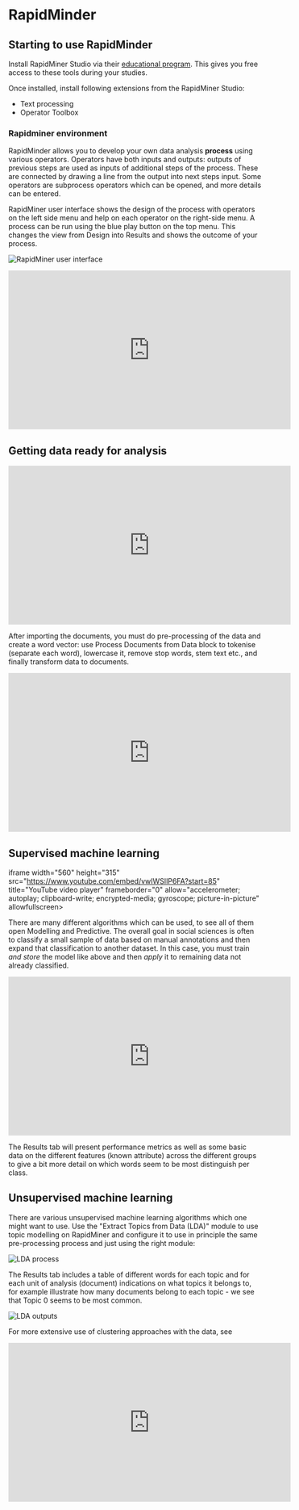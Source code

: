 # RapidMinder

## Starting to use RapidMinder

Install RapidMiner Studio via their [educational program](https://rapidminer.com/educational-program/).
This gives you free access to these tools during your studies.

Once installed, install following extensions from the RapidMiner Studio:
- Text processing
- Operator Toolbox

### Rapidminer environment

RapidMinder allows you to develop your own data analysis **process** using various operators.
Operators have both inputs and outputs:
outputs of previous steps are used as inputs of additional steps of the process.
These are connected by drawing a line from the output into next steps input.
Some operators are subprocess operators which can be opened, and more details can be entered.

RapidMiner user interface shows the design of the process with operators on the left side menu and help on each operator on the right-side menu.
A process can be run using the blue play button on the top menu.
This changes the view from Design into Results and shows the outcome of your process.

![RapidMiner user interface](../assets/rapidminer_ui.png)

<iframe width="560" height="315" src="https://www.youtube.com/embed/Gg01mmR3j-g" title="YouTube video player" frameborder="0" allow="accelerometer; autoplay; clipboard-write; encrypted-media; gyroscope; picture-in-picture" allowfullscreen></iframe>

## Getting data ready for analysis

<iframe width="560" height="315" src="https://www.youtube.com/embed/QcfW75tCEzk?start=40" title="YouTube video player" frameborder="0" allow="accelerometer; autoplay; clipboard-write; encrypted-media; gyroscope; picture-in-picture" allowfullscreen></iframe>

After importing the documents, you must do pre-processing of the data and create a word vector:
use Process Documents from Data block to
tokenise (separate each word),
lowercase it,
remove stop words,
stem text etc.,
and finally transform data to documents.

<iframe width="560" height="315" src="https://www.youtube.com/embed/3wqEEts3sb4?start=43" title="YouTube video player" frameborder="0" allow="accelerometer; autoplay; clipboard-write; encrypted-media; gyroscope; picture-in-picture" allowfullscreen></iframe>

## Supervised machine learning

iframe width="560" height="315" src="https://www.youtube.com/embed/vwIWSIlP6FA?start=85" title="YouTube video player" frameborder="0" allow="accelerometer; autoplay; clipboard-write; encrypted-media; gyroscope; picture-in-picture" allowfullscreen></iframe>

There are many different algorithms which can be used, to see all of them open Modelling and Predictive.
The overall goal in social sciences is often to classify a small sample of data based on manual annotations and then expand that classification to another dataset.
In this case, you must train _and store_ the model like above and then _apply_ it to remaining data not already classified.

<iframe width="560" height="315" src="https://www.youtube.com/embed/g-doyRlNDQY" title="YouTube video player" frameborder="0" allow="accelerometer; autoplay; clipboard-write; encrypted-media; gyroscope; picture-in-picture" allowfullscreen></iframe>

The Results tab will present performance metrics as well as some basic data on the different features (known attribute) across the different groups to give a bit more detail on which words seem to be most distinguish per class.

## Unsupervised machine learning

There are various unsupervised machine learning algorithms which one might want to use.
Use the "Extract Topics from Data (LDA)" module to use topic modelling on RapidMiner and configure it to use in principle the same pre-processing process and just using the right module:

![LDA process](../assets/rapidminer_lda.png)

The Results tab includes a table of different words for each topic and for each unit of analysis (document) indications on what topics it belongs to, for example illustrate how many documents belong to each topic - we see that Topic 0 seems to be most common.

![LDA outputs](../assets/rapidminer_lda_output.png)

For more extensive use of clustering approaches with the data, see

<iframe width="560" height="315" src="https://www.youtube.com/embed/0nAdTQwuDT0" title="YouTube video player" frameborder="0" allow="accelerometer; autoplay; clipboard-write; encrypted-media; gyroscope; picture-in-picture" allowfullscreen></iframe>
